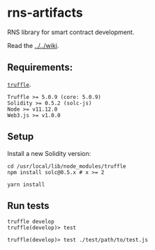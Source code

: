 # rns-artifacts

RNS library for smart contract development.

Read the [../../wiki](wiki).

## Requirements: 

[`truffle`](https://github.com/truffle-suite/truffle).
```
Truffle >= 5.0.9 (core: 5.0.9)
Solidity >= 0.5.2 (solc-js)
Node >= v11.12.0
Web3.js >= v1.0.0
```

## Setup

Install a new Solidity version:

```
cd /usr/local/lib/node_modules/truffle
npm install solc@0.5.x # x >= 2
```

```
yarn install
```

## Run tests

```
truffle develop
truffle(develop)> test

truffle(develop)> test ./test/path/to/test.js
```
